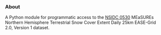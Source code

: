 ### About

A Python module for programmatic access to the [NSIDC 0530](https://nsidc.org/data/NSIDC-0530) MEaSUREs Northern Hemisphere Terrestrial Snow Cover Extent Daily 25km EASE-Grid 2.0, Version 1 dataset.
